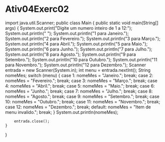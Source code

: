 # Ativ04Exerc02
import java.util.Scanner;
public class Main {
    public static void main(String[] args) {
        System.out.print("Digite um numero inteiro de 1 a 12:");
        System.out.println(" ");
        System.out.println("1 para Janeiro.");
        System.out.println("2 para Fevereiro.");
        System.out.println("3 para Março.");
        System.out.println("4 para Abril.");
        System.out.println("5 para Maio.");
        System.out.println("6 para Junho.");
        System.out.println("7 para Julho.");
        System.out.println("8 para Agosto.");
        System.out.println("9 para Setembro.");
        System.out.println("10 para Outubro.");
        System.out.println("11 para Novembro.");
        System.out.println("12 para Dezembro.");
        Scanner entrada = new Scanner(System.in);
        int menu = entrada.nextInt();
        String nomeMes;
        switch (menu) {
            case 1:
                nomeMes = "Janeiro.";
                break;
            case 2:
                nomeMes = "Fevereiro.";
                break;
            case 3:
                nomeMes = "Março.";
                break;
            case 4:
                nomeMes = "Abril.";
                break;
            case 5:
                nomeMes = "Maio.";
                break;
            case 6:
                nomeMes = "Junho.";
                break;
            case 7:
                nomeMes = "Julho.";
                break;
            case 8:
                nomeMes = "Agosto.";
                break;
            case 9:
                nomeMes = "Setembro.";
                break;
            case 10:
                nomeMes = "Outubro.";
                break;
            case 11:
                nomeMes = "Novembro.";
                break;
            case 12:
                nomeMes = "Dezembro.";
                break;
            default:
                nomeMes = "Item de menu invalido.";
                break;
        }
        System.out.println(nomeMes);

        entrada.close();
    }
}

